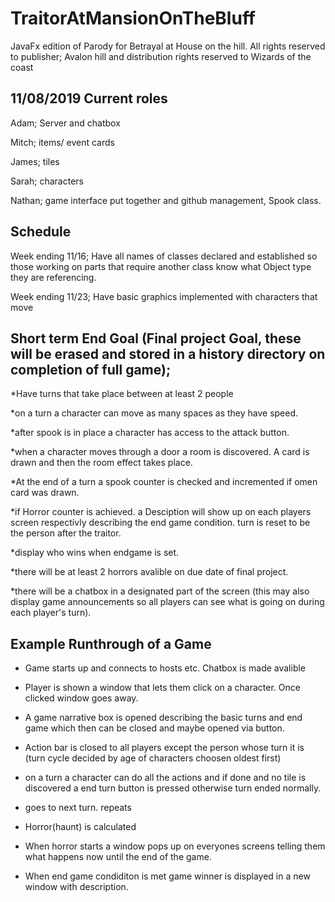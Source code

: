 # TraitorAtMansionOnTheBluff
JavaFx edition of Parody for Betrayal at House on the hill.
All rights reserved to publisher; Avalon hill and distribution rights reserved to Wizards of the coast

11/08/2019
Current roles
-----------------------------
Adam; Server and chatbox

Mitch; items/ event cards

James; tiles

Sarah; characters

Nathan; game interface put together and github management, Spook class.

Schedule
------------------------------
Week ending 11/16; Have all names of classes declared and established so those working on parts that require another class know what Object type they are referencing.

Week ending 11/23; Have basic graphics implemented with characters that move


Short term End Goal (Final project Goal, these will be erased and stored in a history directory on completion of full game); 
----------------------------------

  *Have turns that take place between at least 2 people
  
  *on a turn a character can move as many spaces as they have speed.
  
  *after spook is in place a character has access to the attack button.
  
  *when a character moves through a door a room is discovered. A card is drawn and then the room effect takes place.
  
  *At the end of a turn a spook counter is checked and incremented if omen card was drawn.
  
  *if Horror counter is achieved. a Desciption will show up on each players screen respectivly describing the end game condition. turn is reset to be the person after the traitor.
  
  *display who wins when endgame is set.
  
  *there will be at least 2 horrors avalible on due date of final project.
  
  *there will be a chatbox in a designated part of the screen (this may also display game announcements so all players can see what is going on during each player's turn).



Example Runthrough of a Game
-----------------------------------

- Game starts up and connects to hosts etc. Chatbox is made avalible

- Player is shown a window that lets them click on a character. Once clicked window goes away.

- A game narrative box is opened describing the basic turns and end game which then can be closed and maybe opened via button.

- Action bar is closed to all players except the person whose turn it is (turn cycle decided by age of characters choosen oldest first)

- on a turn a character can do all the actions and if done and no tile is discovered a end turn button is pressed otherwise turn ended normally.

- goes to next turn. repeats

- Horror(haunt) is calculated 

- When horror starts a window pops up on everyones screens telling them what happens now until the end of the game.

- When end game condiditon is met game winner is displayed in a new window with description.

